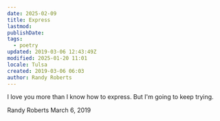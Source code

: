```yaml
---
date: 2025-02-09
title: Express
lastmod: 
publishDate: 
tags:
  - poetry
updated: 2019-03-06 12:43:49Z
modified: 2025-01-20 11:01
locale: Tulsa
created: 2019-03-06 06:03
author: Randy Roberts
---
```


I love you more than I know how to express.
But I'm going to keep trying.

Randy Roberts March 6, 2019